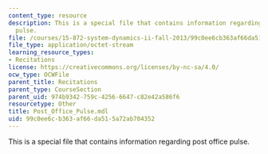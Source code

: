 ```yaml
---
content_type: resource
description: This is a special file that contains information regarding post office
  pulse.
file: /courses/15-872-system-dynamics-ii-fall-2013/99c0ee6cb363af66da515a72ab704352_Post_Office_Pulse.mdl
file_type: application/octet-stream
learning_resource_types:
- Recitations
license: https://creativecommons.org/licenses/by-nc-sa/4.0/
ocw_type: OCWFile
parent_title: Recitations
parent_type: CourseSection
parent_uid: 974b9342-759c-4256-6647-c82e42a586f6
resourcetype: Other
title: Post_Office_Pulse.mdl
uid: 99c0ee6c-b363-af66-da51-5a72ab704352
---
```

This is a special file that contains information regarding post office pulse.